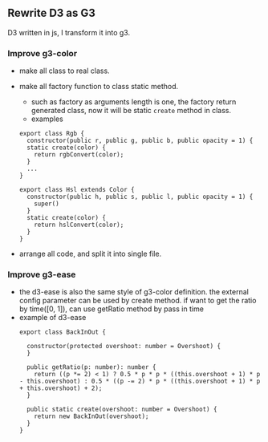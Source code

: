 ## Rewrite D3 as G3

D3 written in js, I transform it into g3. 


### Improve g3-color
- make all class to real class.
- make all factory function to class static method.
  - such as factory as arguments length is one, the factory return generated class,
  now it will be static `create` method in class.
  - examples
  ```
  export class Rgb {
    constructor(public r, public g, public b, public opacity = 1) {
    static create(color) {
      return rgbConvert(color);
    }
    ...
  }
  ```
  
  ```
  export class Hsl extends Color {
    constructor(public h, public s, public l, public opacity = 1) {
      super()
    }
    static create(color) {
      return hslConvert(color);
    }
  }
  ```
- arrange all code, and split it into single file.

### Improve g3-ease
- the d3-ease is also the same style of g3-color definition.
  the external config parameter can be used by create method. if want to get the ratio by time([0, 1]), can use getRatio method by pass in time
- example of d3-ease
  ```
  export class BackInOut {
  
    constructor(protected overshoot: number = Overshoot) {
    }
  
    public getRatio(p: number): number {
      return ((p *= 2) < 1) ? 0.5 * p * p * ((this.overshoot + 1) * p - this.overshoot) : 0.5 * ((p -= 2) * p * ((this.overshoot + 1) * p + this.overshoot) + 2);
    }
  
    public static create(overshoot: number = Overshoot) {
      return new BackInOut(overshoot);
    }
  }
  ```
